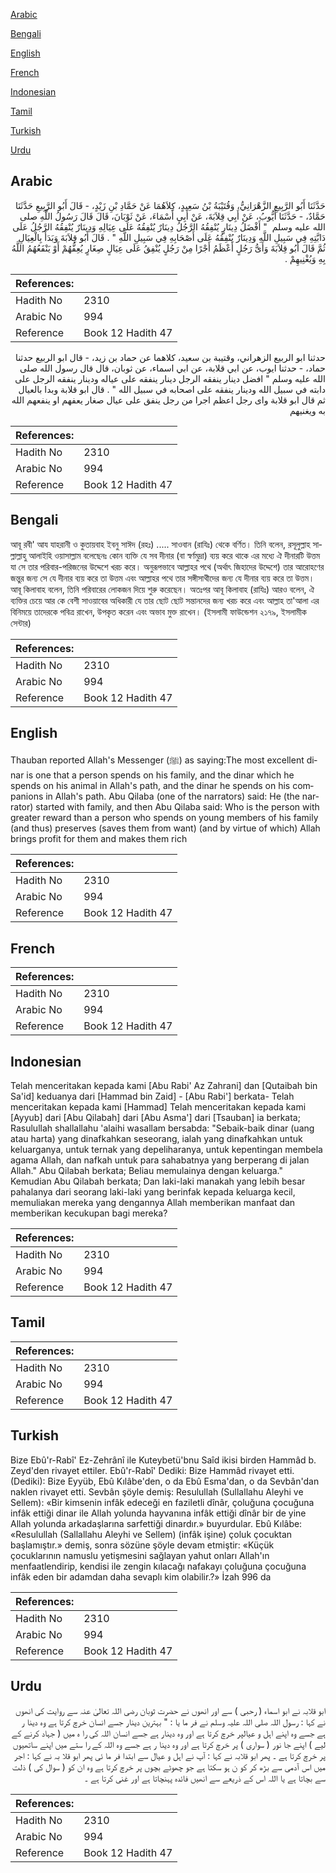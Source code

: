[Arabic](#arabic)

[Bengali](#bengali)

[English](#english)

[French](#french)

[Indonesian](#indonesian)

[Tamil](#tamil)

[Turkish](#turkish)

[Urdu](#urdu)

## Arabic


<div dir="rtl" lang="ar" style={{fontSize:'larger',backgroundColor:'#f8f9fa',padding:20}}>
حَدَّثَنَا أَبُو الرَّبِيعِ الزَّهْرَانِيُّ، وَقُتَيْبَةُ بْنُ سَعِيدٍ، كِلاَهُمَا عَنْ حَمَّادِ بْنِ زَيْدٍ، - قَالَ أَبُو الرَّبِيعِ حَدَّثَنَا حَمَّادٌ، - حَدَّثَنَا أَيُّوبُ، عَنْ أَبِي قِلاَبَةَ، عَنْ أَبِي أَسْمَاءَ، عَنْ ثَوْبَانَ، قَالَ قَالَ رَسُولُ اللَّهِ صلى الله عليه وسلم ‏ "‏ أَفْضَلُ دِينَارٍ يُنْفِقُهُ الرَّجُلُ دِينَارٌ يُنْفِقُهُ عَلَى عِيَالِهِ وَدِينَارٌ يُنْفِقُهُ الرَّجُلُ عَلَى دَابَّتِهِ فِي سَبِيلِ اللَّهِ وَدِينَارٌ يُنْفِقُهُ عَلَى أَصْحَابِهِ فِي سَبِيلِ اللَّهِ ‏"‏ ‏.‏ قَالَ أَبُو قِلاَبَةَ وَبَدَأَ بِالْعِيَالِ ثُمَّ قَالَ أَبُو قِلاَبَةَ وَأَىُّ رَجُلٍ أَعْظَمُ أَجْرًا مِنْ رَجُلٍ يُنْفِقُ عَلَى عِيَالٍ صِغَارٍ يُعِفُّهُمْ أَوْ يَنْفَعُهُمُ اللَّهُ بِهِ وَيُغْنِيهِمْ ‏.‏
</div>
<div style={{backgroundColor:'#f8f9fa',padding:20, marginBottom: 10}}><table> <thead> <tr> <th>References:</th> <th></th> </tr> </thead> <tbody><tr><td>Hadith No</td><td>2310</td></tr><tr><td>Arabic No</td><td>994</td></tr><tr><td>Reference</td><td>Book 12 Hadith 47</td></tr></tbody></table></div>


<div dir="rtl" lang="ar" style={{fontSize:'larger',backgroundColor:'#f8f9fa',padding:20}}>
حدثنا ابو الربيع الزهراني، وقتيبة بن سعيد، كلاهما عن حماد بن زيد، - قال ابو الربيع حدثنا حماد، - حدثنا ايوب، عن ابي قلابة، عن ابي اسماء، عن ثوبان، قال قال رسول الله صلى الله عليه وسلم " افضل دينار ينفقه الرجل دينار ينفقه على عياله ودينار ينفقه الرجل على دابته في سبيل الله ودينار ينفقه على اصحابه في سبيل الله " . قال ابو قلابة وبدا بالعيال ثم قال ابو قلابة واى رجل اعظم اجرا من رجل ينفق على عيال صغار يعفهم او ينفعهم الله به ويغنيهم
</div>
<div style={{backgroundColor:'#f8f9fa',padding:20, marginBottom: 10}}><table> <thead> <tr> <th>References:</th> <th></th> </tr> </thead> <tbody><tr><td>Hadith No</td><td>2310</td></tr><tr><td>Arabic No</td><td>994</td></tr><tr><td>Reference</td><td>Book 12 Hadith 47</td></tr></tbody></table></div>

## Bengali


<div dir="ltr" lang="bn" style={{fontSize:'larger',backgroundColor:'#f8f9fa',padding:20}}>
আবূ রবী' আয যাহরানী ও কুতায়বাহ ইবনু সাঈদ (রহঃ) ..... সাওবান (রাযিঃ) থেকে বর্ণিত। তিনি বলেন, রসূলুল্লাহ সাল্লাল্লাহু আলাইহি ওয়াসাল্লাম বলেছেনঃ কোন ব্যক্তি যে সব দীনার (বা স্বর্ণমুদ্রা) ব্যয় করে থাকে এর মধ্যে ঐ দীনারটি উত্তম যা সে তার পরিবার-পরিজনের উদ্দেশে খরচ করে। অনুরূপভাবে আল্লাহর পথে (অর্থাৎ জিহাদের উদ্দেশে) তার আরোহণের জন্তুর জন্য সে যে দীনার ব্যয় করে তা উত্তম এবং আল্লাহর পথে তার সঙ্গীসাথীদের জন্য যে দীনার ব্যয় করে তা উত্তম। আবূ কিলাবাহ বলেন, তিনি পরিবারের লোকজন দিয়ে শুরু করেছেন। অতঃপর আবূ কিলাবাহ (রাযিঃ) আরও বলেন, ঐ ব্যক্তির চেয়ে আর কে বেশী সাওয়াবের অধিকারী যে তার ছোট ছোট সন্তানদের জন্য খরচ করে এবং আল্লাহ তা'আলা এর বিনিময়ে তাদেরকে পবিত্র রাখেন, উপকৃত করেন এবং অভাব মুক্ত রাখেন। (ইসলামী ফাউন্ডেশন ২১৭৯, ইসলামীক সেন্টার)
</div>
<div style={{backgroundColor:'#f8f9fa',padding:20, marginBottom: 10}}><table> <thead> <tr> <th>References:</th> <th></th> </tr> </thead> <tbody><tr><td>Hadith No</td><td>2310</td></tr><tr><td>Arabic No</td><td>994</td></tr><tr><td>Reference</td><td>Book 12 Hadith 47</td></tr></tbody></table></div>

## English


<div dir="ltr" lang="en" style={{fontSize:'larger',backgroundColor:'#f8f9fa',padding:20}}>
Thauban reported Allah's Messenger (ﷺ) as saying:The most excellent dinar is one that a person spends on his family, and the dinar which he spends on his animal in Allah's path, and the dinar he spends on his companions in Allah's path. Abu Qilaba (one of the narrators) said: He (the narrator) started with family, and then Abu Qilaba said: Who is the person with greater reward than a person who spends on young members of his family (and thus) preserves (saves them from want) (and by virtue of which) Allah brings profit for them and makes them rich
</div>
<div style={{backgroundColor:'#f8f9fa',padding:20, marginBottom: 10}}><table> <thead> <tr> <th>References:</th> <th></th> </tr> </thead> <tbody><tr><td>Hadith No</td><td>2310</td></tr><tr><td>Arabic No</td><td>994</td></tr><tr><td>Reference</td><td>Book 12 Hadith 47</td></tr></tbody></table></div>

## French


<div dir="ltr" lang="fr" style={{fontSize:'larger',backgroundColor:'#f8f9fa',padding:20}}>

</div>
<div style={{backgroundColor:'#f8f9fa',padding:20, marginBottom: 10}}><table> <thead> <tr> <th>References:</th> <th></th> </tr> </thead> <tbody><tr><td>Hadith No</td><td>2310</td></tr><tr><td>Arabic No</td><td>994</td></tr><tr><td>Reference</td><td>Book 12 Hadith 47</td></tr></tbody></table></div>

## Indonesian


<div dir="ltr" lang="id" style={{fontSize:'larger',backgroundColor:'#f8f9fa',padding:20}}>
Telah menceritakan kepada kami [Abu Rabi' Az Zahrani] dan [Qutaibah bin Sa'id] keduanya dari [Hammad bin Zaid] - [Abu Rabi'] berkata- Telah menceritakan kepada kami [Hammad] Telah menceritakan kepada kami [Ayyub] dari [Abu Qilabah] dari [Abu Asma'] dari [Tsauban] ia berkata; Rasulullah shallallahu 'alaihi wasallam bersabda: "Sebaik-baik dinar (uang atau harta) yang dinafkahkan seseorang, ialah yang dinafkahkan untuk keluarganya, untuk ternak yang depeliharanya, untuk kepentingan membela agama Allah, dan nafkah untuk para sahabatnya yang berperang di jalan Allah." Abu Qilabah berkata; Beliau memulainya dengan keluarga." Kemudian Abu Qilabah berkata; Dan laki-laki manakah yang lebih besar pahalanya dari seorang laki-laki yang berinfak kepada keluarga kecil, memuliakan mereka yang dengannya Allah memberikan manfaat dan memberikan kecukupan bagi mereka?
</div>
<div style={{backgroundColor:'#f8f9fa',padding:20, marginBottom: 10}}><table> <thead> <tr> <th>References:</th> <th></th> </tr> </thead> <tbody><tr><td>Hadith No</td><td>2310</td></tr><tr><td>Arabic No</td><td>994</td></tr><tr><td>Reference</td><td>Book 12 Hadith 47</td></tr></tbody></table></div>

## Tamil


<div dir="ltr" lang="ta" style={{fontSize:'larger',backgroundColor:'#f8f9fa',padding:20}}>

</div>
<div style={{backgroundColor:'#f8f9fa',padding:20, marginBottom: 10}}><table> <thead> <tr> <th>References:</th> <th></th> </tr> </thead> <tbody><tr><td>Hadith No</td><td>2310</td></tr><tr><td>Arabic No</td><td>994</td></tr><tr><td>Reference</td><td>Book 12 Hadith 47</td></tr></tbody></table></div>

## Turkish


<div dir="ltr" lang="tr" style={{fontSize:'larger',backgroundColor:'#f8f9fa',padding:20}}>
Bize Ebû'r-Rabî' Ez-Zehrânî ile Kuteybetü'bnu Saîd ikisi birden Hammâd b. Zeyd'den rivayet ettiler. Ebû'r-Rabî' Dediki: Bize Hammâd rivayet etti. (Dediki): Bize Eyyüb, Ebû Kılâbe'den, o da Ebû Esma'dan, o da Sevbân'dan naklen rivayet etti. Sevbân şöyle demiş: Resulullah (Sullallahu Aleyhi ve Sellem): «Bir kimsenin infâk edeceği en faziletli dînâr, çoluğuna çocuğuna infâk ettiği dinar ile Allah yolunda hayvanına infâk ettiği dînâr bir de yine Allah yolunda arkadaşlarına sarfettiği dinardır.» buyurdular. Ebû Kılâbe: «Resulullah (Sallallahu Aleyhi ve Sellem) (infâk işine) çoluk çocuktan başlamıştır.» demiş, sonra sözüne şöyle devam etmiştir: «Küçük çocuklarının namuslu yetişmesini sağlayan yahut onları Allah'ın menfaatlendirip, kendisi ile zengin kılacağı nafakayı çoluğuna çocuğuna infâk eden bir adamdan daha sevaplı kim olabilir.?» İzah 996 da
</div>
<div style={{backgroundColor:'#f8f9fa',padding:20, marginBottom: 10}}><table> <thead> <tr> <th>References:</th> <th></th> </tr> </thead> <tbody><tr><td>Hadith No</td><td>2310</td></tr><tr><td>Arabic No</td><td>994</td></tr><tr><td>Reference</td><td>Book 12 Hadith 47</td></tr></tbody></table></div>

## Urdu


<div dir="rtl" lang="ur" style={{fontSize:'larger',backgroundColor:'#f8f9fa',padding:20}}>
ابو قلابہ نے ابو اسماء ( رحبی ) سے اور انھوں نے حضرت ثوبان رضی اللہ تعالیٰ عنہ سے روایت کی انھوں نے کہا : رسول اللہ صلی اللہ علیہ وسلم نے فر ما یا : " بہترین دینار جسے انسان خرچ کرتا ہے وہ دینا ر ہے جسے وہ اپنے اہل و عیالپر خرچ کرتا ہے اور وہ دینار ہے جسے انسان اللہ کی را ہ میں ( جہاد کرنے کے لیے ) اپنے جا نور ( سواری ) پر خرچ کرتا ہے اور وہ دینا ر ہے جسے وہ اللہ کے را ستے میں اپنے ساتھیوں پر خرچ کرتا ہے ۔ پھر ابو قلابہ نے کہا : آپ نے اہل و عیال سے ابتدا فر ما ئی پھر ابو قلا بہ نے کہا : اجر میں اس آدمی سے بڑھ کر کو ن ہو سکتا ہے جو چھوٹے بچوں پر خرچ کرتا ہے وہ ان کو ( سوال کی ) ذلت سے بچاتا ہے یا اللہ اس کے ذریعے سے انھیں فائدہ پہنچاتا ہے اور غنی کرتا ہے ۔
</div>
<div style={{backgroundColor:'#f8f9fa',padding:20, marginBottom: 10}}><table> <thead> <tr> <th>References:</th> <th></th> </tr> </thead> <tbody><tr><td>Hadith No</td><td>2310</td></tr><tr><td>Arabic No</td><td>994</td></tr><tr><td>Reference</td><td>Book 12 Hadith 47</td></tr></tbody></table></div>
